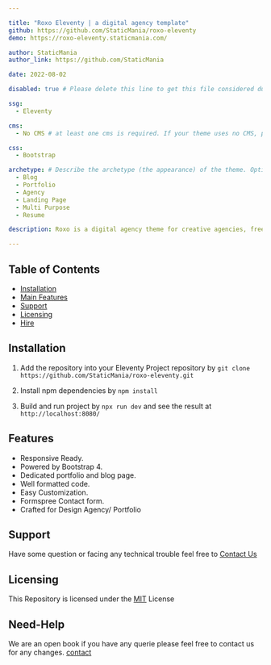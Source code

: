 ```yaml
---

title: "Roxo Eleventy | a digital agency template"
github: https://github.com/StaticMania/roxo-eleventy 
demo: https://roxo-eleventy.staticmania.com/

author: StaticMania 
author_link: https://github.com/StaticMania

date: 2022-08-02

disabled: true # Please delete this line to get this file considered during the next build.

ssg:
  - Eleventy 

cms:
  - No CMS # at least one cms is required. If your theme uses no CMS, please leave a line with "No CMS"

css:
  - Bootstrap 

archetype: # Describe the archetype (the appearance) of the theme. Optional but warmly recommended. Delete the inappropriate lines.
  - Blog
  - Portfolio
  - Agency
  - Landing Page
  - Multi Purpose
  - Resume

description: Roxo is a digital agency theme for creative agencies, freelancers, graphic designers, photographers. Can be used for any kind of corporate websites who provides digital services with many expertise such as Design, Digital Products, Development, Campaign & Content, Employer Branding, Animation & Motion Graphics ,Packaging & Product Design, Retail & Spacial, Print & Editorial Design, Concept/Text, Information Design etc. Roxo ’s contact form is supported Formspree.

---
```


## Table of Contents

-  [Installation](#Installation)
-  [Main Features](#Features)
-  [Support](#Support)
-  [Licensing](#Licensing)
-  [Hire](#Need-Help)

## Installation

1. Add the repository into your Eleventy Project repository by `git clone https://github.com/StaticMania/roxo-eleventy.git`

2. Install npm dependencies by `npm install`

3. Build and run project by `npx run dev` and see the result at `http://localhost:8080/`

## Features

-  Responsive Ready.
-  Powered by Bootstrap 4.
-  Dedicated portfolio and blog page.
-  Well formatted code.
-  Easy Customization.
-  Formspree Contact form.
-  Crafted for Design Agency/ Portfolio

## Support

Have some question or facing any technical trouble feel free to [Contact Us](https://staticmania.com/contact/)

## Licensing

This Repository is licensed under the [MIT](#) License

## Need-Help

We are an open book if you have any querie please feel free to contact us for any changes. [contact](https://staticmania.com/contact/)
